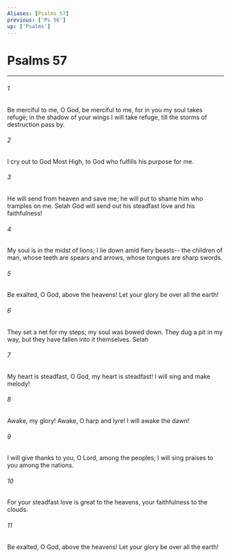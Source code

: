 ```yaml
---
Aliases: [Psalms 57]
previous: ['Ps 56']
up: ['Psalms']
---
```

# Psalms 57

***

 

###### 1 
Be merciful to me, O God, be merciful to me, 
 for in you my soul takes refuge; 
 in the shadow of your wings I will take refuge, 
 till the storms of destruction pass by. 
 
 

###### 2 
I cry out to God Most High, 
 to God who fulfills his purpose for me. 
 
 

###### 3 
He will send from heaven and save me; 
 he will put to shame him who tramples on me. Selah 
 God will send out his steadfast love and his faithfulness!
 
 

###### 4 
My soul is in the midst of lions; 
 I lie down amid fiery beasts-- 
 the children of man, whose teeth are spears and arrows, 
 whose tongues are sharp swords.
 
 

###### 5 
Be exalted, O God, above the heavens! 
 Let your glory be over all the earth!
 
 

###### 6 
They set a net for my steps; 
 my soul was bowed down. 
 They dug a pit in my way, 
 but they have fallen into it themselves. Selah 
 
 

###### 7 
My heart is steadfast, O God, 
 my heart is steadfast! 
 I will sing and make melody! 
 
 

###### 8 
Awake, my glory! 
 Awake, O harp and lyre! 
 I will awake the dawn! 
 
 

###### 9 
I will give thanks to you, O Lord, among the peoples; 
 I will sing praises to you among the nations. 
 
 

###### 10 
For your steadfast love is great to the heavens, 
 your faithfulness to the clouds.
 
 

###### 11 
Be exalted, O God, above the heavens! 
 Let your glory be over all the earth!
 
